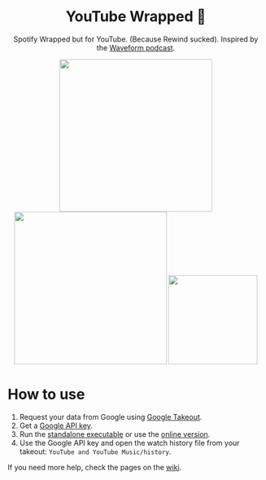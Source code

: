<h1 align="middle">YouTube Wrapped 🎁</h1>
<p align="middle">Spotify Wrapped but for YouTube. (Because Rewind sucked). Inspired by the <a href="https://youtu.be/1rMeSO02XD8">Waveform podcast</a>.</p>
<p float="left" align="middle">
  <img src="https://user-images.githubusercontent.com/25014241/147135072-5639a2bf-dfbd-4091-b359-df6cf7953381.png" width="300" />
  <img src="https://user-images.githubusercontent.com/25014241/147135090-908db587-8687-45dc-8c8b-9555e909396e.png" width="300" /> 
  <img src="https://user-images.githubusercontent.com/25014241/147187476-f2305fe0-9728-436d-af61-3aec59885027.png" width="175" /> 

</p>

# How to use
1. Request your data from Google using [Google Takeout](https://takeout.google.com/).
2. Get a [Google API key](https://console.cloud.google.com/apis/credentials).
3. Run the [standalone executable](https://github.com/Sank6/YouTube-Wrapped/releases) or use the [online version](https://youtubewrapped.vercel.app/).
4. Use the Google API key and open the watch history file from your takeout: `YouTube and YouTube Music/history`.

If you need more help, check the pages on the [wiki](https://github.com/Sank6/YouTube-Wrapped/wiki).
